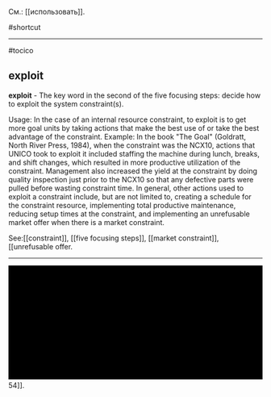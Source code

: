 См.: [[использовать]].

#shortcut




<hr/>

#tocico

## exploit

<b>exploit</b> - The key word in the second of the five focusing steps: decide how to exploit the system constraint(s).  


Usage: In the case of an internal resource constraint, to exploit is to get more goal units by taking actions that make the best use of or take the best advantage of the constraint. Example: In the book "The Goal" (Goldratt, North River Press, 1984), when the constraint was the NCX10, actions that UNICO took to exploit it included staffing the machine during lunch, breaks, and shift changes, which resulted in more productive utilization of the constraint. Management also increased the yield at the constraint by doing quality inspection just prior to the NCX10 so that any defective parts were pulled before wasting constraint time. In general, other actions used to exploit a constraint include, but are not limited to, creating a schedule for the constraint resource, implementing total productive maintenance, reducing setup times at the constraint, and implementing an unrefusable market offer when there is a market constraint. 



See:[[constraint]], [[five focusing steps]], [[market constraint]], [[unrefusable offer.   <hr/>  <img src="./tocico_dictionary_2nd_editio-54_1.png"/> 54]].
